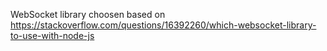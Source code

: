 WebSocket library choosen based on https://stackoverflow.com/questions/16392260/which-websocket-library-to-use-with-node-js